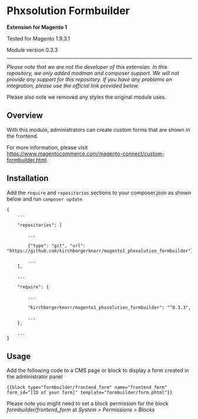 # Phxsolution Formbuilder

**Extension for Magento 1**

Tested for Magento 1.9.3.1

Module version 0.3.3

---

*Please note that we are not the developer of this extension. In this repository, we only added modman and composer support. We will not provide any support for this repository. If you have any problems on integration, please use the official link provided below.*

Please also note we removed any styles the original module uses.

## Overview

With this module, administrators can create custom forms that are shown in the frontend.

For more information, please visit https://www.magentocommerce.com/magento-connect/custom-formbuilder.html.

## Installation

Add the `require` and `repositories` sections to your composer.json as shown below and run `composer update`

```
{
    ...
    
    "repositories": [
    
        ...
        
        {"type": "git", "url": "https://github.com/kirchbergerknorr/magento1_phxsolution_formbuilder"},
        
        ...
    ],
	
    ...
	
    "require": {
        
        ...
        
        "kirchbergerknorr/magento1_phxsolution_formbuilder": "^0.3.3",
        
        ...
    },
    
    ...
}
```

## Usage

Add the following code to a CMS page or block to display a form created in the administrator panel

```
{{block type="formbuilder/frontend_form" name="frontend_form" form_id="[ID of your form]" template="formbuilder/form.phtml"}}
```

Please note you might need to set a block permission for the block *formbuilder/frontend_form* at *System > Permissions > Blocks*
